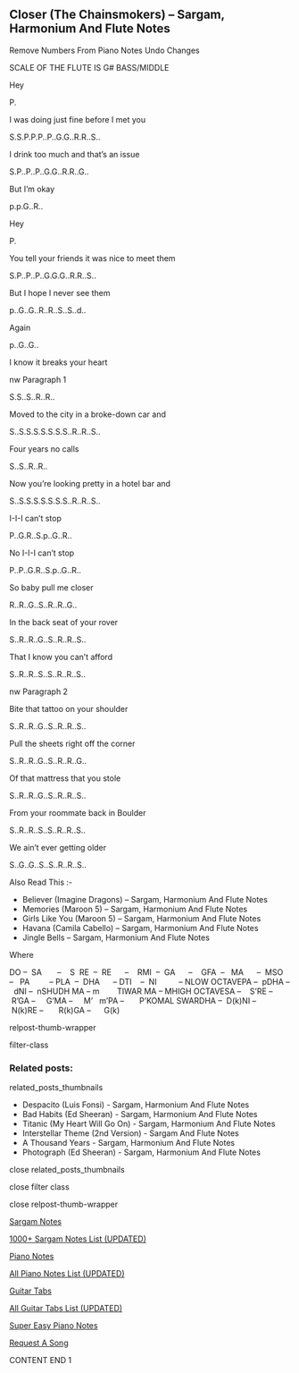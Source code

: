 
## Closer (The Chainsmokers) – Sargam, Harmonium And Flute Notes

Remove Numbers From Piano Notes
Undo Changes

SCALE OF THE FLUTE IS G# BASS/MIDDLE

Hey

P.

I was doing just fine before I met you

S.S.P.P.P..P..G.G..R.R..S..

I drink too much and that’s an issue

S.P..P..P..G.G..R.R..G..

But I’m okay

p.p.G..R..

Hey

P.

You tell your friends it was nice to meet them

S.P..P..P..G.G.G..R.R..S..

But I hope I never see them

p..G..G..R..R..S..S..d..

Again

p..G..G..

I know it breaks your heart

nw Paragraph 1

S.S..S..R..R..

Moved to the city in a broke-down car and

S..S.S.S.S.S.S.S..R..R..S..

Four years no calls

S..S..R..R..

Now you’re looking pretty in a hotel bar and

S..S.S.S.S.S.S.S..R..R..S..

I-I-I can’t stop

P..G.R..S.p..G..R..

No I-I-I can’t stop

P..P..G.R..S.p..G..R..

So baby pull me closer

R..R..G..S..R..R..G..

In the back seat of your rover

S..R..R..G..S..R..R..S..

That I know you can’t afford

S..R..R..S..S..R..R..S..

nw Paragraph 2

Bite that tattoo on your shoulder

S..R..R..G..S..R..R..S..

Pull the sheets right off the corner

S..R..R..G..S..R..R..G..

Of that mattress that you stole

S..R..R..G..S..R..R..S..

From your roommate back in Boulder

S..R..R..S..S..R..R..S..

We ain’t ever getting older

S..G..G..S..S..R..R..S..

Also Read This :-

* Believer (Imagine Dragons) – Sargam, Harmonium And Flute Notes
* Memories (Maroon 5) – Sargam, Harmonium And Flute Notes
* Girls Like You (Maroon 5) – Sargam, Harmonium And Flute Notes
* Havana (Camila Cabello) – Sargam, Harmonium And Flute Notes
* Jingle Bells – Sargam, Harmonium And Flute Notes

Where

DO –  SA       –    S  RE  –  RE      –    RMI  –  GA      –    GFA  –   MA      –  MSO  –   PA         – PLA  –  DHA      – DTI    –  NI          – NLOW OCTAVEPA –  pDHA –  dNI –  nSHUDH MA – m        TIWAR MA – MHIGH OCTAVESA –    S’RE –     R’GA –     G’MA –     M’   m’PA –       P’KOMAL SWARDHA –  D(k)NI –       N(k)RE –       R(k)GA –      G(k)

relpost-thumb-wrapper

filter-class

### Related posts:

related_posts_thumbnails

* Despacito (Luis Fonsi) - Sargam, Harmonium And Flute Notes
* Bad Habits (Ed Sheeran) - Sargam, Harmonium And Flute Notes
* Titanic (My Heart Will Go On) - Sargam, Harmonium And Flute Notes
* Interstellar Theme (2nd Version) - Sargam And Flute Notes
* A Thousand Years - Sargam, Harmonium And Flute Notes
* Photograph (Ed Sheeran) - Sargam, Harmonium And Flute Notes

close related_posts_thumbnails

close filter class

close relpost-thumb-wrapper

[Sargam Notes](https://www.notationsworld.com/sargam-notes.html)

[1000+ Sargam Notes List (UPDATED)](https://www.notationsworld.com/all-songs-list-sargam-notes.html)

[Piano Notes](https://www.notationsworld.com/piano-notes.html)

[All Piano Notes List (UPDATED)](https://www.notationsworld.com/all-songs-list-piano-notes.html)

[Guitar Tabs](https://www.notationsworld.com/guitar-tabs.html)

[All Guitar Tabs List (UPDATED)](https://www.notationsworld.com/all-songs-list-guitar-tabs.html)

[Super Easy Piano Notes](https://studywall.in/)

[Request A Song](https://www.notationsworld.com/request-a-song.html)

CONTENT END 1

